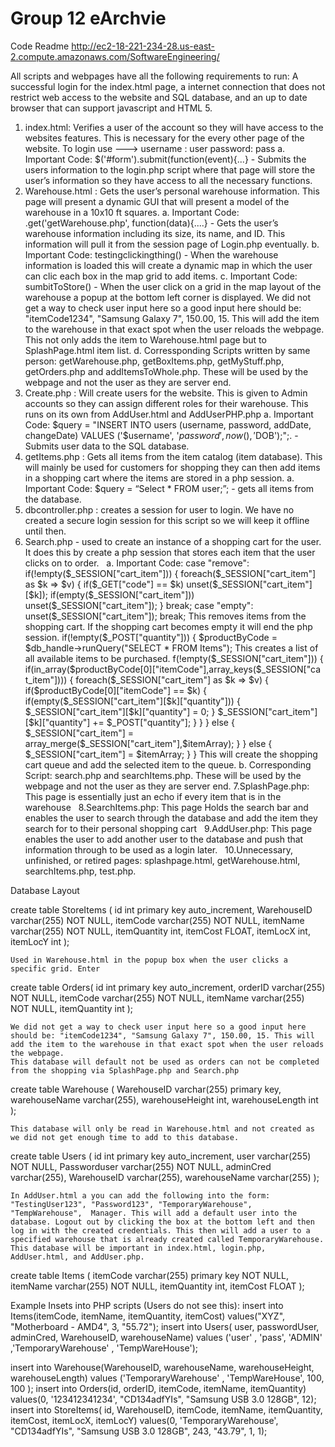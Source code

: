 # Group 12 eArchvie

Code Readme 
http://ec2-18-221-234-28.us-east-2.compute.amazonaws.com/SoftwareEngineering/

All scripts and webpages have all the following requirements to run: A successful login for the index.html page, a internet connection that does not restrict web access to the website and SQL database, and an up to date browser that can support javascript and HTML 5. 
1. index.html: Verifies a user of the account so they will have access to the websites features. This is necessary for the every other page of the website. To login use ---> username : user password: pass 
	a. Important Code: $('#form').submit(function(event){...} - Submits the users information to the login.php script where that page will store the user’s information so they have access to all the necessary functions. 
2. Warehouse.html : Gets the user’s personal warehouse information. This page will present a dynamic GUI that will present a model of the warehouse in a 10x10 ft squares. 
	a. Important Code: .get('getWarehouse.php', function(data){....} - Gets the user’s warehouse information including its size, its name, and ID. This information will pull it from the session page of Login.php eventually. 
	b. Important Code: testingclickingthing() - When the warehouse information is loaded this will create a dynamic map in which the user can clic each box in the map grid to add items.
	c. Important Code: sumbitToStore() - When the user click on a grid in the map layout of the warehouse a popup at the bottom left corner is displayed. We did not get a way to check user input here so a good input here should be: "itemCode1234", "Samsung Galaxy 7", 150.00, 15. This will add the item to the warehouse in that exact spot when the user reloads the webpage. This not only adds the item to Warehouse.html page but to SplashPage.html item list. 
	d. Corressponding Scripts written by same person: getWarehouse.php, getBoxItems.php, getMyStuff.php, getOrders.php and addItemsToWhole.php. These will be used by the webpage and not the user as they are server end.
3. Create.php : Will create users for the website. This is given to Admin accounts so they can assign different roles for their warehouse. This runs on its own from AddUser.html and AddUserPHP.php
	a. Important Code: $query = "INSERT INTO users (username, password, addDate, changeDate) VALUES ('$username', '$password', now(), '$DOB');";. - Submits user data to the SQL database. 
4. getItems.php : Gets all items from the item catalog (item database). This will mainly be used for customers for shopping they can then add items in a shopping cart where the items are stored in a php session. 
	a. Important Code: $query = “Select * FROM user;”; - gets all items from the database. 
5. dbcontroller.php : creates a session for user to login. We have no created a secure login session for this script so we will keep it offline until then.  
6. Search.php - used to create an instance of a shopping cart for the user. It does this by create a php session that stores each item that the user clicks on to order.  
	a. Important Code: case "remove": 
if(!empty($_SESSION["cart_item"])) { foreach($_SESSION["cart_item"] as $k => $v) { if($_GET["code"] == $k) unset($_SESSION["cart_item"][$k]); if(empty($_SESSION["cart_item"])) unset($_SESSION["cart_item"]); 
} break; 
case "empty": unset($_SESSION["cart_item"]); break; 
This removes items from the shopping cart. If the shopping cart becomes empty it will end the php session. 
if(!empty($_POST["quantity"])) { 
$productByCode = $db_handle->runQuery("SELECT * FROM Items"); This creates a list of all available items to be purchased. 
f(!empty($_SESSION["cart_item"])) { if(in_array($productByCode[0]["itemCode"],array_keys($_SESSION["ca t_item"]))) { foreach($_SESSION["cart_item"] as $k => $v) { if($productByCode[0]["itemCode"] == $k) { if(empty($_SESSION["cart_item"][$k]["quantity"])) { $_SESSION["cart_item"][$k]["quantity"] = 0; } $_SESSION["cart_item"][$k]["quantity"] += $_POST["quantity"]; } } } else { $_SESSION["cart_item"] = array_merge($_SESSION["cart_item"],$itemArray); } } else { $_SESSION["cart_item"] = $itemArray; } } 
This will create the shopping cart queue and add the selected item to the queue. 
	b. Corresponding Script: search.php and searchItems.php. These will be used by the webpage and not the user as they are server end.
7.SplashPage.php: This page is essentially just an echo if every item that is in the warehouse  
8.SearchItems.php: This page Holds the search bar and enables the user to search through the database and add the item they search for to their personal shopping cart  
9.AddUser.php: This page enables the user to add another user to the database and push that information through to be used as a login later.  
10.Unnecessary, unfinished, or retired pages: splashpage.html, getWarehouse.html, searchItems.php, test.php.  

Database Layout

create table StoreItems (
	id int primary key auto_increment,
    WarehouseID varchar(255) NOT NULL,
	itemCode varchar(255) NOT NULL,
    itemName varchar(255) NOT NULL,
    itemQuantity int,
    itemCost FLOAT,
    itemLocX int,
    itemLocY int
    );
    
    Used in Warehouse.html in the popup box when the user clicks a specific grid. Enter 
    
create table Orders(
	id int primary key auto_increment,
    orderID varchar(255) NOT NULL,
	itemCode varchar(255) NOT NULL,
    itemName varchar(255) NOT NULL,
    itemQuantity int
    );
    
    We did not get a way to check user input here so a good input here should be: "itemCode1234", "Samsung Galaxy 7", 150.00, 15. This will add the item to the warehouse in that exact spot when the user reloads the webpage. 
    This database will default not be used as orders can not be completed from the shopping via SplashPage.php and Search.php
    
create table Warehouse (
		WarehouseID varchar(255) primary key,
        warehouseName varchar(255),
        warehouseHeight int,
        warehouseLength int
    );
    
    This database will only be read in Warehouse.html and not created as we did not get enough time to add to this database.
        
create table Users (
	id int primary key auto_increment,
    user varchar(255) NOT NULL,
    Passworduser varchar(255) NOT NULL,
	adminCred varchar(255),
    WarehouseID varchar(255),
    warehouseName varchar(255)
    );
    
    In AddUser.html a you can add the following into the form: "TestingUser123", "Password123", "TemporaryWarehouse", "TempWarehouse",  Manager. This will add a default user into the database. Logout out by clicking the box at the bottom left and then log in with the created credentials. This then will add a user to a specified warehouse that is already created called TemporaryWarehouse.
    This database will be important in index.html, login.php, AddUser.html, and AddUser.php.  
    
    
create table Items (
	itemCode varchar(255) primary key NOT NULL,
    itemName varchar(255) NOT NULL,
    itemQuantity int,
    itemCost FLOAT
    );
    
 Example Insets into PHP scripts (Users do not see this):
insert into Items(itemCode, itemName, itemQuantity, itemCost) values("XYZ", "Motherboard - AMD4", 3, "55.72");
insert into Users( user, passwordUser, adminCred, WarehouseID, warehouseName) values ('user' , 'pass', 'ADMIN' ,'TemporaryWarehouse' , 'TempWareHouse');

insert into Warehouse(WarehouseID, warehouseName, warehouseHeight, warehouseLength) values ('TemporaryWarehouse' , 'TempWareHouse',  100, 100 );
insert into Orders(id, orderID, itemCode, itemName, itemQuantity) values(0, '123412341234', "CD134adfYIs", "Samsung USB 3.0 128GB",  12);
insert into StoreItems(	id, WarehouseID, itemCode, itemName, itemQuantity, itemCost, itemLocX, itemLocY) values(0, 'TemporaryWarehouse', "CD134adfYIs", "Samsung USB 3.0 128GB",  243, "43.79", 1, 1);
